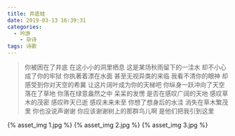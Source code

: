 ```yaml
---
title: 井底蛙
date: 2019-03-13 16:39:31
categories:
  - 吟游
    - 杂诗
tags: 诗歌
---
```


> 你被困在了井底
> 在这小小的洞里栖息
> 这是某场秋雨留下的一洼水
> 却不小心成了你的牢狱
> 你执著着漂在水面
> 甚至无视异类的来临
> 我看不清你的眼神
> 却感受到你对天空的希冀
> 让这片阔叶成为你的天梯吧
> 你纵身一跃冲向了天空
> 落在了草地
> 你落在绿意盎然之中
> 呆呆的发愣
> 是否在感叹广阔的天地
> 感叹草木的茂密
> 感叹昨天已逝
> 感叹未来未至
> 你想了想身后的水洼
> 消失在草木繁茂里
> 你也没说声谢谢
> 你应该谢谢树上的那群鸟儿啊
> 是他们把我引到这里

{% asset_img 1.jpg %}
{% asset_img 2.jpg %}
{% asset_img 3.jpg %}
